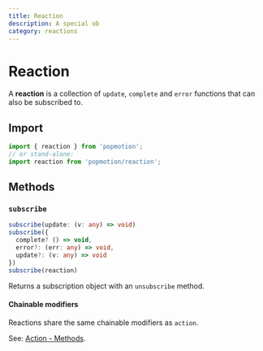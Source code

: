 ```yaml
---
title: Reaction
description: A special ob
category: reactions
---
```


# Reaction

A **reaction** is a collection of `update`, `complete` and `error` functions that can also be subscribed to.

## Import

```javascript
import { reaction } from 'popmotion';
// or stand-alone:
import reaction from 'popmotion/reaction';
```

## Methods

### `subscribe`

```typescript
subscribe(update: (v: any) => void)
subscribe({
  complete? () => void,
  error?: (err: any) => void,
  update?: (v: any) => void
})
subscribe(reaction)
```

Returns a subscription object with an `unsubscribe` method.

#### Chainable modifiers

Reactions share the same chainable modifiers as `action`.

See: [Action - Methods](/api/action#methods).
